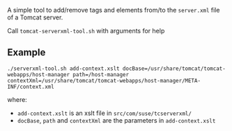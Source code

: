 A simple tool to add/remove tags and elements from/to the `server.xml` file of a Tomcat server.

Call `tomcat-serverxml-tool.sh` with arguments for help

## Example
```
./serverxml-tool.sh add-context.xslt docBase=/usr/share/tomcat/tomcat-webapps/host-manager path=/host-manager contextXml=/usr/share/tomcat/tomcat-webapps/host-manager/META-INF/context.xml
```
where:
- `add-context.xslt` is an xslt file in `src/com/suse/tcserverxml/`
- `docBase`, `path` and `contextXml` are the parameters in `add-context.xslt`
